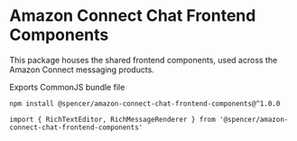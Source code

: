 # Amazon Connect Chat Frontend Components

This package houses the shared frontend components, used across the Amazon Connect messaging products.

Exports CommonJS bundle file

```
npm install @spencer/amazon-connect-chat-frontend-components@^1.0.0
```

```
import { RichTextEditor, RichMessageRenderer } from '@spencer/amazon-connect-chat-frontend-components'
```
